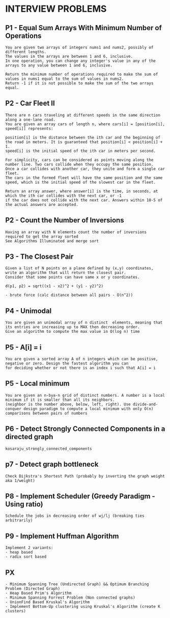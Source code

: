# INTERVIEW PROBLEMS

## P1 - Equal Sum Arrays With Minimum Number of Operations

```text
You are given two arrays of integers nums1 and nums2, possibly of different lengths.
The values in the arrays are between 1 and 6, inclusive.
In one operation, you can change any integer's value in any of the arrays to any value between 1 and 6, inclusive.

Return the minimum number of operations required to make the sum of values in nums1 equal to the sum of values in nums2.
Return -1​​​​​ if it is not possible to make the sum of the two arrays equal.
```

## P2 - Car Fleet II

```text
There are n cars traveling at different speeds in the same direction along a one-lane road.
You are given an array cars of length n, where cars[i] = [position[i], speed[i]] represents:

position[i] is the distance between the ith car and the beginning of the road in meters. It is guaranteed that position[i] < position[i] + 1.
speed[i] is the initial speed of the ith car in meters per second.

For simplicity, cars can be considered as points moving along the number line. Two cars collide when they occupy the same position.
Once a car collides with another car, they unite and form a single car fleet.
The cars in the formed fleet will have the same position and the same speed, which is the initial speed of the slowest car in the fleet.

Return an array answer, where answer[i] is the time, in seconds, at which the ith car collides with the next car, or -1
if the car does not collide with the next car. Answers within 10-5 of the actual answers are accepted.
```

## P2 - Count the Number of Inversions

```text
Having an array with N elements count the number of inversions required to get the array sorted
See Algorithms Illuminated and merge sort
```

## P3 - The Closest Pair

```text
Given a list of N points on a plane defined by (x,y) coordinates, write an algorithm that will return the closest pair.
Consider that some points can have same x or y coordinates.

d(p1, p2) = sqrt((x1 - x2)^2 + (y1 - y2)^2)

- brute force (calc distance between all pairs - O(n^2))
```

## P4 - Unimodal

```text
You are given an unimodal array of n distinct  elements, meaning that its entries are increasing up to MAX then decreasing order.
Give an algorithm to compute the max value in O(log n) time
```

## P5 - A[i] = i

```text
You are given a sorted array A of n integers which can be positive, negative or zero. Design the fastest algorithm you can
for deciding whether or not there is an index i such that A[i] = i
```

## P5 - Local minimum

```text
You are given an n-bya-n grid of distinct numbers. A number is a local minimum if it is smaller than all its neighbors.
(neighbor is the number above, below, left, right). Use divide-and-conquer design paradigm to compute a local minimum with only O(n)
comparisons between pairs of numbers
```

## P6 - Detect Strongly Connected Components in a directed graph

```text
kosaraju_strongly_connected_components
```

## p7 - Detect graph bottleneck

```text
Check Dijkstra's Shortest Path (probably by inverting the graph weight aka 1/weight)
```

## P8 - Implement Scheduler (Greedy Paradigm - Using ratio)

```text
Schedule the jobs in decreasing order of wj/lj (breaking ties arbitrarily)
```

## P9 - Implement Huffman Algorithm

```text
Implement 2 variants:
- heap based
- radix sort based
```

## PX

```text
- Minimum Spanning Tree (Undirected Graph) && Optimum Branching Problem (Directed Graph)
- Heap Based Prim's Algorithm
- Minimum Spanning Forrest Problem (Non connected graphs)
- UnionFind Based Kruskal's Algorithm
- Implement Bottom-Up clustering using Kruskal's Algorithm (create K clusters)
```
